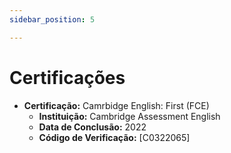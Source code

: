 ```yaml
---
sidebar_position: 5

---
```


# Certificações

- **Certificação:** Camrbidge English: First (FCE)
    - **Instituição:** Cambridge Assessment English
    - **Data de Conclusão:** 2022
    - **Código de Verificação:** [C0322065]